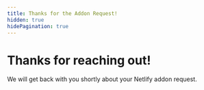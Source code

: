 ```yaml
---
title: Thanks for the Addon Request!
hidden: true
hidePagination: true
---
```


# Thanks for reaching out!

We will get back with you shortly about your Netlify addon request.
